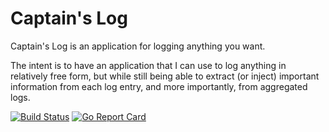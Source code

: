 # Captain's Log

Captain's Log is an application for logging anything you want.

The intent is to have an application that I can use to log anything in
relatively free form, but while still being able to extract (or inject)
important information from each log entry, and more importantly, from
aggregated logs.

[![Build Status](https://travis-ci.org/minond/captainslog.svg?branch=master)](https://travis-ci.org/minond/captainslog)
[![Go Report Card](https://goreportcard.com/badge/github.com/minond/captainslog)](https://goreportcard.com/report/github.com/minond/captainslog)
